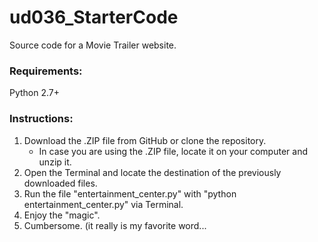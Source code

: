 # ud036_StarterCode
Source code for a Movie Trailer website.

### Requirements:
Python 2.7+

### Instructions:
1. Download the .ZIP file from GitHub or clone the repository.
	* In case you are using the .ZIP file, locate it on your computer and unzip it.
2. Open the Terminal and locate the destination of the previously downloaded files.
3. Run the file "entertainment_center.py" with "python entertainment_center.py" via Terminal.
4. Enjoy the "magic".
5. Cumbersome. (it really is my favorite word...